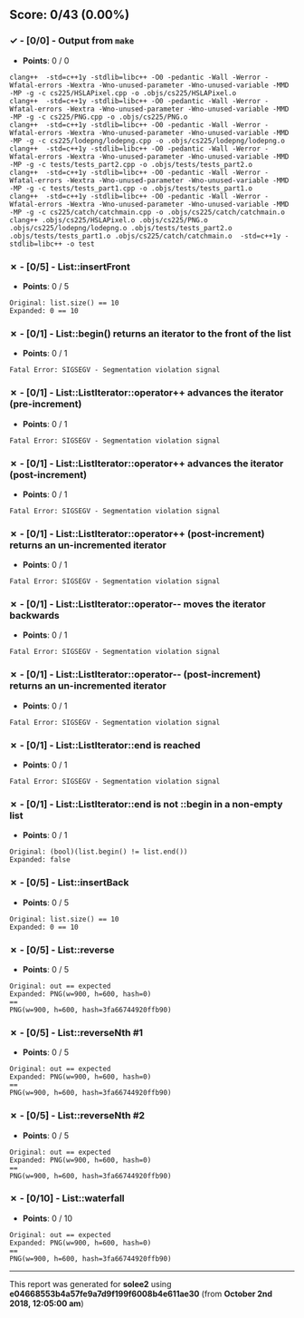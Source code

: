 


## Score: 0/43 (0.00%)


### ✓ - [0/0] - Output from `make`

- **Points**: 0 / 0


```
clang++  -std=c++1y -stdlib=libc++ -O0 -pedantic -Wall -Werror -Wfatal-errors -Wextra -Wno-unused-parameter -Wno-unused-variable -MMD -MP -g -c cs225/HSLAPixel.cpp -o .objs/cs225/HSLAPixel.o
clang++  -std=c++1y -stdlib=libc++ -O0 -pedantic -Wall -Werror -Wfatal-errors -Wextra -Wno-unused-parameter -Wno-unused-variable -MMD -MP -g -c cs225/PNG.cpp -o .objs/cs225/PNG.o
clang++  -std=c++1y -stdlib=libc++ -O0 -pedantic -Wall -Werror -Wfatal-errors -Wextra -Wno-unused-parameter -Wno-unused-variable -MMD -MP -g -c cs225/lodepng/lodepng.cpp -o .objs/cs225/lodepng/lodepng.o
clang++  -std=c++1y -stdlib=libc++ -O0 -pedantic -Wall -Werror -Wfatal-errors -Wextra -Wno-unused-parameter -Wno-unused-variable -MMD -MP -g -c tests/tests_part2.cpp -o .objs/tests/tests_part2.o
clang++  -std=c++1y -stdlib=libc++ -O0 -pedantic -Wall -Werror -Wfatal-errors -Wextra -Wno-unused-parameter -Wno-unused-variable -MMD -MP -g -c tests/tests_part1.cpp -o .objs/tests/tests_part1.o
clang++  -std=c++1y -stdlib=libc++ -O0 -pedantic -Wall -Werror -Wfatal-errors -Wextra -Wno-unused-parameter -Wno-unused-variable -MMD -MP -g -c cs225/catch/catchmain.cpp -o .objs/cs225/catch/catchmain.o
clang++ .objs/cs225/HSLAPixel.o .objs/cs225/PNG.o .objs/cs225/lodepng/lodepng.o .objs/tests/tests_part2.o .objs/tests/tests_part1.o .objs/cs225/catch/catchmain.o  -std=c++1y -stdlib=libc++ -o test

```


### ✗ - [0/5] - List::insertFront

- **Points**: 0 / 5


```
Original: list.size() == 10
Expanded: 0 == 10
```


### ✗ - [0/1] - List::begin() returns an iterator to the front of the list

- **Points**: 0 / 1


```
Fatal Error: SIGSEGV - Segmentation violation signal
```


### ✗ - [0/1] - List::ListIterator::operator++ advances the iterator (pre-increment)

- **Points**: 0 / 1


```
Fatal Error: SIGSEGV - Segmentation violation signal
```


### ✗ - [0/1] - List::ListIterator::operator++ advances the iterator (post-increment)

- **Points**: 0 / 1


```
Fatal Error: SIGSEGV - Segmentation violation signal
```


### ✗ - [0/1] - List::ListIterator::operator++ (post-increment) returns an un-incremented iterator

- **Points**: 0 / 1


```
Fatal Error: SIGSEGV - Segmentation violation signal
```


### ✗ - [0/1] - List::ListIterator::operator-- moves the iterator backwards

- **Points**: 0 / 1


```
Fatal Error: SIGSEGV - Segmentation violation signal
```


### ✗ - [0/1] - List::ListIterator::operator-- (post-increment) returns an un-incremented iterator

- **Points**: 0 / 1


```
Fatal Error: SIGSEGV - Segmentation violation signal
```


### ✗ - [0/1] - List::ListIterator::end is reached

- **Points**: 0 / 1


```
Fatal Error: SIGSEGV - Segmentation violation signal
```


### ✗ - [0/1] - List::ListIterator::end is not ::begin in a non-empty list

- **Points**: 0 / 1


```
Original: (bool)(list.begin() != list.end())
Expanded: false
```


### ✗ - [0/5] - List::insertBack

- **Points**: 0 / 5


```
Original: list.size() == 10
Expanded: 0 == 10
```


### ✗ - [0/5] - List::reverse

- **Points**: 0 / 5


```
Original: out == expected
Expanded: PNG(w=900, h=600, hash=0)
==
PNG(w=900, h=600, hash=3fa66744920ffb90)
```


### ✗ - [0/5] - List::reverseNth #1

- **Points**: 0 / 5


```
Original: out == expected
Expanded: PNG(w=900, h=600, hash=0)
==
PNG(w=900, h=600, hash=3fa66744920ffb90)
```


### ✗ - [0/5] - List::reverseNth #2

- **Points**: 0 / 5


```
Original: out == expected
Expanded: PNG(w=900, h=600, hash=0)
==
PNG(w=900, h=600, hash=3fa66744920ffb90)
```


### ✗ - [0/10] - List::waterfall

- **Points**: 0 / 10


```
Original: out == expected
Expanded: PNG(w=900, h=600, hash=0)
==
PNG(w=900, h=600, hash=3fa66744920ffb90)
```


---

This report was generated for **solee2** using **e04668553b4a57fe9a7d9f199f6008b4e611ae30** (from **October 2nd 2018, 12:05:00 am**)
